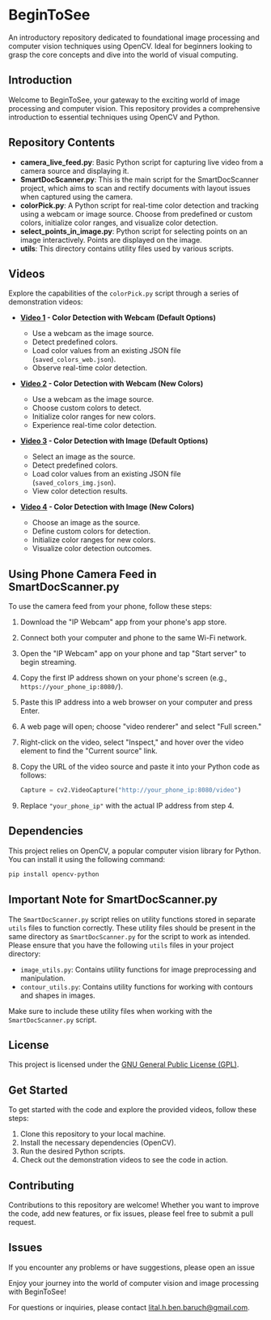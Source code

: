 # BeginToSee

An introductory repository dedicated to foundational image processing and computer vision techniques using OpenCV. Ideal for beginners looking to grasp the core concepts and dive into the world of visual computing.

## Introduction

Welcome to BeginToSee, your gateway to the exciting world of image processing and computer vision. This repository provides a comprehensive introduction to essential techniques using OpenCV and Python.

## Repository Contents

- **camera_live_feed.py**: Basic Python script for capturing live video from a camera source and displaying it.
- **SmartDocScanner.py**: This is the main script for the SmartDocScanner project, which aims to scan and rectify documents with layout issues when captured using the camera.
- **colorPick.py**: A Python script for real-time color detection and tracking using a webcam or image source. Choose from predefined or custom colors, initialize color ranges, and visualize color detection.
- **select_points_in_image.py**: Python script for selecting points on an image interactively. Points are displayed on the image.
- **utils**: This directory contains utility files used by various scripts.

## Videos

Explore the capabilities of the `colorPick.py` script through a series of demonstration videos:

- **[Video 1](https://www.youtube.com/watch?v=nVIYtBjiknQ) - Color Detection with Webcam (Default Options)**
    - Use a webcam as the image source.
    - Detect predefined colors.
    - Load color values from an existing JSON file (`saved_colors_web.json`).
    - Observe real-time color detection.

- **[Video 2](https://www.youtube.com/watch?v=fknPJysUATI) - Color Detection with Webcam (New Colors)**
    - Use a webcam as the image source.
    - Choose custom colors to detect.
    - Initialize color ranges for new colors.
    - Experience real-time color detection.

- **[Video 3](https://youtu.be/v0LJaIhnoO0) - Color Detection with Image (Default Options)**
    - Select an image as the source.
    - Detect predefined colors.
    - Load color values from an existing JSON file (`saved_colors_img.json`).
    - View color detection results.

- **[Video 4](https://youtu.be/0PIJ31NGWLA) - Color Detection with Image (New Colors)**
    - Choose an image as the source.
    - Define custom colors for detection.
    - Initialize color ranges for new colors.
    - Visualize color detection outcomes.

## Using Phone Camera Feed in SmartDocScanner.py

To use the camera feed from your phone, follow these steps:

1. Download the "IP Webcam" app from your phone's app store.
2. Connect both your computer and phone to the same Wi-Fi network.
3. Open the "IP Webcam" app on your phone and tap "Start server" to begin streaming.
4. Copy the first IP address shown on your phone's screen (e.g., `https://your_phone_ip:8080/`).
5. Paste this IP address into a web browser on your computer and press Enter.
6. A web page will open; choose "video renderer" and select "Full screen."
7. Right-click on the video, select "Inspect," and hover over the video element to find the "Current source" link.
8. Copy the URL of the video source and paste it into your Python code as follows:

   ``` python
   Capture = cv2.VideoCapture("http://your_phone_ip:8080/video")
   ```

9. Replace `"your_phone_ip"` with the actual IP address from step 4.


## Dependencies

This project relies on OpenCV, a popular computer vision library for Python. You can install it using the following command:

```bash
pip install opencv-python
```

## Important Note for SmartDocScanner.py

The `SmartDocScanner.py` script relies on utility functions stored in separate `utils` files to function correctly. These utility files should be present in the same directory as `SmartDocScanner.py` for the script to work as intended. Please ensure that you have the following `utils` files in your project directory:

- `image_utils.py`: Contains utility functions for image preprocessing and manipulation.
- `contour_utils.py`: Contains utility functions for working with contours and shapes in images.

Make sure to include these utility files when working with the `SmartDocScanner.py` script.

## License

This project is licensed under the [GNU General Public License (GPL)](LICENSE).

## Get Started

To get started with the code and explore the provided videos, follow these steps:
1. Clone this repository to your local machine.
2. Install the necessary dependencies (OpenCV).
3. Run the desired Python scripts.
4. Check out the demonstration videos to see the code in action.

## Contributing

Contributions to this repository are welcome! Whether you want to improve the code, add new features, or fix issues, please feel free to submit a pull request.

## Issues

If you encounter any problems or have suggestions, please open an issue

Enjoy your journey into the world of computer vision and image processing with BeginToSee!

For questions or inquiries, please contact [lital.h.ben.baruch@gmail.com](mailto:lital.h.ben.baruch@gmail.com).